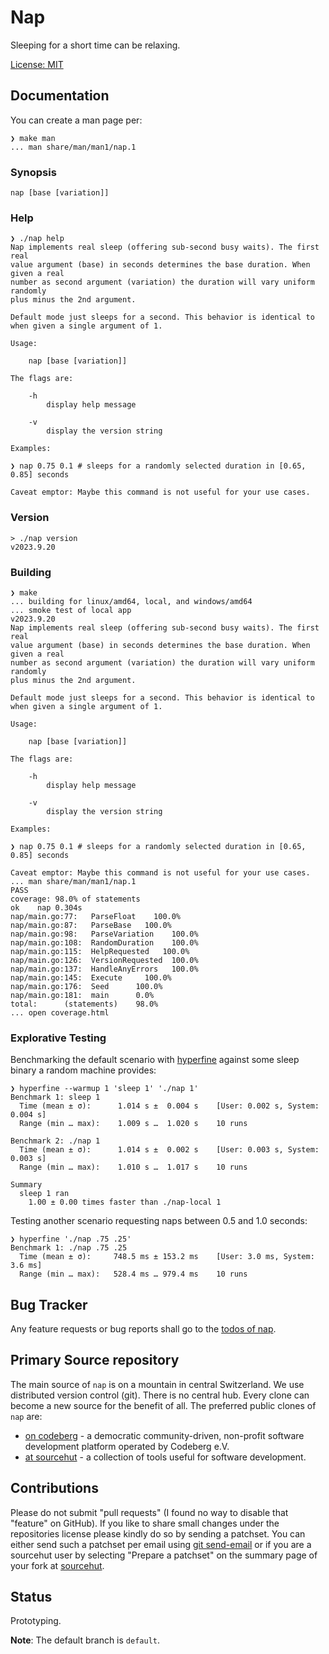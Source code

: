 # Nap

Sleeping for a short time can be relaxing.

[License: MIT](https://git.sr.ht/~sthagen/nap/tree/default/item/LICENSE)

## Documentation

You can create a man page per:

```console
❯ make man
... man share/man/man1/nap.1
```

### Synopsis

```console
nap [base [variation]]
```

### Help

```console
❯ ./nap help
Nap implements real sleep (offering sub-second busy waits). The first real
value argument (base) in seconds determines the base duration. When given a real
number as second argument (variation) the duration will vary uniform randomly
plus minus the 2nd argument.

Default mode just sleeps for a second. This behavior is identical to
when given a single argument of 1.

Usage:

    nap [base [variation]]

The flags are:

    -h
        display help message

    -v
        display the version string

Examples:

❯ nap 0.75 0.1 # sleeps for a randomly selected duration in [0.65, 0.85] seconds

Caveat emptor: Maybe this command is not useful for your use cases.
```

### Version

```console
> ./nap version
v2023.9.20
```


### Building

```console
❯ make
... building for linux/amd64, local, and windows/amd64
... smoke test of local app
v2023.9.20
Nap implements real sleep (offering sub-second busy waits). The first real
value argument (base) in seconds determines the base duration. When given a real
number as second argument (variation) the duration will vary uniform randomly
plus minus the 2nd argument.

Default mode just sleeps for a second. This behavior is identical to
when given a single argument of 1.

Usage:

    nap [base [variation]]

The flags are:

    -h
        display help message

    -v
        display the version string

Examples:

❯ nap 0.75 0.1 # sleeps for a randomly selected duration in [0.65, 0.85] seconds

Caveat emptor: Maybe this command is not useful for your use cases.
... man share/man/man1/nap.1
PASS
coverage: 98.0% of statements
ok    nap 0.304s
nap/main.go:77:   ParseFloat    100.0%
nap/main.go:87:   ParseBase   100.0%
nap/main.go:98:   ParseVariation    100.0%
nap/main.go:108:  RandomDuration    100.0%
nap/main.go:115:  HelpRequested   100.0%
nap/main.go:126:  VersionRequested  100.0%
nap/main.go:137:  HandleAnyErrors   100.0%
nap/main.go:145:  Execute     100.0%
nap/main.go:176:  Seed      100.0%
nap/main.go:181:  main      0.0%
total:      (statements)    98.0%
... open coverage.html
```

### Explorative Testing

Benchmarking the default scenario with [hyperfine](https://crates.io/crates/hyperfine) against some sleep binary a random machine provides:

```console
❯ hyperfine --warmup 1 'sleep 1' './nap 1'
Benchmark 1: sleep 1
  Time (mean ± σ):      1.014 s ±  0.004 s    [User: 0.002 s, System: 0.004 s]
  Range (min … max):    1.009 s …  1.020 s    10 runs

Benchmark 2: ./nap 1
  Time (mean ± σ):      1.014 s ±  0.002 s    [User: 0.003 s, System: 0.003 s]
  Range (min … max):    1.010 s …  1.017 s    10 runs

Summary
  sleep 1 ran
    1.00 ± 0.00 times faster than ./nap-local 1
```

Testing another scenario requesting naps between 0.5 and 1.0 seconds:

```console
❯ hyperfine './nap .75 .25'
Benchmark 1: ./nap .75 .25
  Time (mean ± σ):     748.5 ms ± 153.2 ms    [User: 3.0 ms, System: 3.6 ms]
  Range (min … max):   528.4 ms … 979.4 ms    10 runs
```

## Bug Tracker

Any feature requests or bug reports shall go to the [todos of nap](https://todo.sr.ht/~sthagen/nap).

## Primary Source repository

The main source of `nap` is on a mountain in central Switzerland.
We use distributed version control (git).
There is no central hub.
Every clone can become a new source for the benefit of all.
The preferred public clones of `nap` are:

* [on codeberg](https://codeberg.org/sthagen/nap) - a democratic community-driven, non-profit software development platform operated by Codeberg e.V.
* [at sourcehut](https://git.sr.ht/~sthagen/nap) - a collection of tools useful for software development.

## Contributions

Please do not submit "pull requests" (I found no way to disable that "feature" on GitHub).
If you like to share small changes under the repositories license please kindly do so by sending a patchset.
You can either send such a patchset per email using [git send-email](https://git-send-email.io) or
if you are a sourcehut user by selecting "Prepare a patchset" on the summary page of your fork at [sourcehut](https://git.sr.ht/).

## Status

Prototyping.

**Note**: The default branch is `default`.
